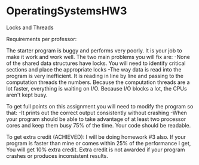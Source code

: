 # OperatingSystemsHW3
Locks and Threads

Requirements per professor:

The starter program is buggy and performs very poorly. It is your job to make it work and work well. The two main problems you will fix are:
-None of the shared data structures have locks. You will need to identify critical sections and place the appropriate locks
-The way data is read into the program is very inefficient. It is reading in line by line and passing to the computation threads the numbers. Because the computation threads are a lot faster, everything is waiting on I/O. Because I/O blocks a lot, the CPUs aren't kept busy.
 
To get full points on this assignment you will need to modify the program so that:
-It prints out the correct output consistently without crashing
-When your program should be able to take advantage of at least two processor cores and keep them busy 75% of the time.
Your code should be readable.
 
To get extra credit (ACHIEVED):
I will be doing homework #3 also. If your program is faster than mine or comes within 25% of the performance I get, You will get 10% extra credit. Extra credit is not awarded if your program crashes or produces inconsistent results.
